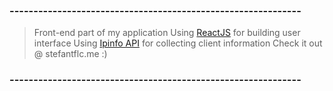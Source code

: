 ### -------------------------------------------------------------

> Front-end part of my application
> Using [ReactJS](https://reactjs.org/) for building user interface
> Using [Ipinfo API](https://ipinfo.io/) for collecting client information
> Check it out @ stefantflc.me
> :)

### -------------------------------------------------------------